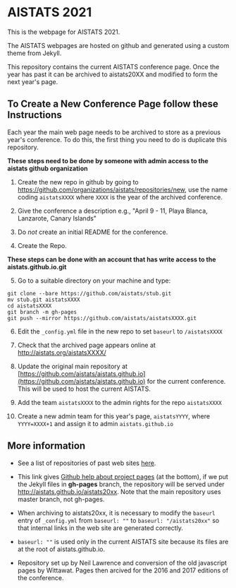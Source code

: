 # AISTATS 2021

This is the webpage for AISTATS 2021.

The AISTATS webpages are hosted on github and generated using a custom theme from Jekyll.



This repository contains the current AISTATS conference page. Once the year has past it can be archived to aistats20XX and modified to form the next year's page.

## To Create a New Conference Page follow these Instructions


Each year the main web page needs to be archived to store as a previous year's conference. To do this, the first thing you need to do is duplicate this repository. 

**These steps need to be done by someone with admin access to the aistats github organization**

1. Create the new repo in github by going to <https://github.com/organizations/aistats/repositories/new>, use the name coding `aistatsXXXX` where `XXXX` is the year of the archived conference. 

2. Give the conference a description e.g., "April 9 - 11, Playa Blanca, Lanzarote, Canary Islands"

3. Do *not* create an initial README for the conference. 

4. Create the Repo.

**These steps can be done with an account that has write access to the aistats.github.io.git**

5. Go to a suitable directory on your machine and type:

```
git clone --bare https://github.com/aistats/stub.git
mv stub.git aistatsXXXX
cd aistatsXXXX
git branch -m gh-pages
git push --mirror https://github.com/aistats/aistatsXXXX.git
```
6. Edit the `_config.yml` file in the new repo to set `baseurl` to `/aistatsXXXX`

7. Check that the archived page appears online at http://aistats.org/aistatsXXXX/

8. Update the original main repository at [https://github.com/aistats/aistats.github.io](https://github.com/aistats/aistats.github.io) for the current conference.
This will be used to host the current AISTATS.

9. Add the team `aistatsXXXX` to the admin rights for the repo `aistatsXXXX`

10. Create a new admin team for this year's page, `aistatsYYYY`, where `YYYY=XXXX+1` and assign it to admin `aistats.github.io` 

## More information

* See
  a list of repositories of past web sites [here](https://github.com/aistats/).

* This link gives [Github help about project
pages](https://help.github.com/articles/user-organization-and-project-pages/)
(at the bottom), if we put the Jekyll files in **gh-pages** branch, the repository
will be served under http://aistats.github.io/aistats20xx. Note that the main
repository uses master branch, not gh-pages.

* When archiving to aistats20xx, it is necessary to modify the ``baseurl``
  entry of ``_config.yml`` from ``baseurl: ""`` to ``baseurl: "/aistats20xx"``
so that internal links in the web site are generated correctly.  

* ``baseurl:
""`` is used only in the current AISTATS site because its files are at the root
of aistats.github.io.

* Repository set up by Neil Lawrence and conversion of the old javascript pages by Wittawat. Pages then arcived for the 2016 and 2017 editions of the conference. 


